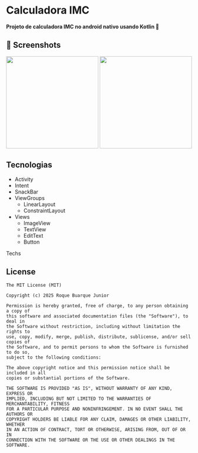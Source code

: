 # Calculadora IMC
 <strong>Projeto de calculadora IMC no android nativo usando Kotlin 🚀 </strong>

## :camera_flash: Screenshots

<img src="https://github.com/user-attachments/assets/56e900b2-64e4-4335-8c47-7d276d8901f3" width="250px">
<img src="https://github.com/user-attachments/assets/1025fcdf-fd4f-4675-9633-0e1202957ed1" width="250px">



## Tecnologias
  - Activity
  - Intent
  - SnackBar
  - ViewGroups
    - LinearLayout
    - ConstraintLayout
  - Views
    - ImageView
    - TextView
    - EditText
    - Button 

Techs


## License
```
The MIT License (MIT)

Copyright (c) 2025 Roque Buarque Junior

Permission is hereby granted, free of charge, to any person obtaining a copy of
this software and associated documentation files (the "Software"), to deal in
the Software without restriction, including without limitation the rights to
use, copy, modify, merge, publish, distribute, sublicense, and/or sell copies of
the Software, and to permit persons to whom the Software is furnished to do so,
subject to the following conditions:

The above copyright notice and this permission notice shall be included in all
copies or substantial portions of the Software.

THE SOFTWARE IS PROVIDED "AS IS", WITHOUT WARRANTY OF ANY KIND, EXPRESS OR
IMPLIED, INCLUDING BUT NOT LIMITED TO THE WARRANTIES OF MERCHANTABILITY, FITNESS
FOR A PARTICULAR PURPOSE AND NONINFRINGEMENT. IN NO EVENT SHALL THE AUTHORS OR
COPYRIGHT HOLDERS BE LIABLE FOR ANY CLAIM, DAMAGES OR OTHER LIABILITY, WHETHER
IN AN ACTION OF CONTRACT, TORT OR OTHERWISE, ARISING FROM, OUT OF OR IN
CONNECTION WITH THE SOFTWARE OR THE USE OR OTHER DEALINGS IN THE SOFTWARE.
```

